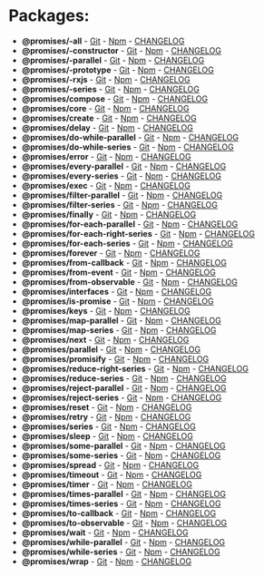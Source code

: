 # Packages:
- **@promises/-all** - [Git](https://github.com/yisraelx/promises/blob/master/modules/-all) - [Npm](https://npmjs.com/package/@promises/-all) - [CHANGELOG](https://github.com/yisraelx/promises/blob/master/modules/-all/CHANGELOG.md)
- **@promises/-constructor** - [Git](https://github.com/yisraelx/promises/blob/master/modules/-constructor) - [Npm](https://npmjs.com/package/@promises/-constructor) - [CHANGELOG](https://github.com/yisraelx/promises/blob/master/modules/-constructor/CHANGELOG.md)
- **@promises/-parallel** - [Git](https://github.com/yisraelx/promises/blob/master/modules/-parallel) - [Npm](https://npmjs.com/package/@promises/-parallel) - [CHANGELOG](https://github.com/yisraelx/promises/blob/master/modules/-parallel/CHANGELOG.md)
- **@promises/-prototype** - [Git](https://github.com/yisraelx/promises/blob/master/modules/-prototype) - [Npm](https://npmjs.com/package/@promises/-prototype) - [CHANGELOG](https://github.com/yisraelx/promises/blob/master/modules/-prototype/CHANGELOG.md)
- **@promises/-rxjs** - [Git](https://github.com/yisraelx/promises/blob/master/modules/-rxjs) - [Npm](https://npmjs.com/package/@promises/-rxjs) - [CHANGELOG](https://github.com/yisraelx/promises/blob/master/modules/-rxjs/CHANGELOG.md)
- **@promises/-series** - [Git](https://github.com/yisraelx/promises/blob/master/modules/-series) - [Npm](https://npmjs.com/package/@promises/-series) - [CHANGELOG](https://github.com/yisraelx/promises/blob/master/modules/-series/CHANGELOG.md)
- **@promises/compose** - [Git](https://github.com/yisraelx/promises/blob/master/modules/compose) - [Npm](https://npmjs.com/package/@promises/compose) - [CHANGELOG](https://github.com/yisraelx/promises/blob/master/modules/compose/CHANGELOG.md)
- **@promises/core** - [Git](https://github.com/yisraelx/promises/blob/master/modules/core) - [Npm](https://npmjs.com/package/@promises/core) - [CHANGELOG](https://github.com/yisraelx/promises/blob/master/modules/core/CHANGELOG.md)
- **@promises/create** - [Git](https://github.com/yisraelx/promises/blob/master/modules/create) - [Npm](https://npmjs.com/package/@promises/create) - [CHANGELOG](https://github.com/yisraelx/promises/blob/master/modules/create/CHANGELOG.md)
- **@promises/delay** - [Git](https://github.com/yisraelx/promises/blob/master/modules/delay) - [Npm](https://npmjs.com/package/@promises/delay) - [CHANGELOG](https://github.com/yisraelx/promises/blob/master/modules/delay/CHANGELOG.md)
- **@promises/do-while-parallel** - [Git](https://github.com/yisraelx/promises/blob/master/modules/do-while-parallel) - [Npm](https://npmjs.com/package/@promises/do-while-parallel) - [CHANGELOG](https://github.com/yisraelx/promises/blob/master/modules/do-while-parallel/CHANGELOG.md)
- **@promises/do-while-series** - [Git](https://github.com/yisraelx/promises/blob/master/modules/do-while-series) - [Npm](https://npmjs.com/package/@promises/do-while-series) - [CHANGELOG](https://github.com/yisraelx/promises/blob/master/modules/do-while-series/CHANGELOG.md)
- **@promises/error** - [Git](https://github.com/yisraelx/promises/blob/master/modules/error) - [Npm](https://npmjs.com/package/@promises/error) - [CHANGELOG](https://github.com/yisraelx/promises/blob/master/modules/error/CHANGELOG.md)
- **@promises/every-parallel** - [Git](https://github.com/yisraelx/promises/blob/master/modules/every-parallel) - [Npm](https://npmjs.com/package/@promises/every-parallel) - [CHANGELOG](https://github.com/yisraelx/promises/blob/master/modules/every-parallel/CHANGELOG.md)
- **@promises/every-series** - [Git](https://github.com/yisraelx/promises/blob/master/modules/every-series) - [Npm](https://npmjs.com/package/@promises/every-series) - [CHANGELOG](https://github.com/yisraelx/promises/blob/master/modules/every-series/CHANGELOG.md)
- **@promises/exec** - [Git](https://github.com/yisraelx/promises/blob/master/modules/exec) - [Npm](https://npmjs.com/package/@promises/exec) - [CHANGELOG](https://github.com/yisraelx/promises/blob/master/modules/exec/CHANGELOG.md)
- **@promises/filter-parallel** - [Git](https://github.com/yisraelx/promises/blob/master/modules/filter-parallel) - [Npm](https://npmjs.com/package/@promises/filter-parallel) - [CHANGELOG](https://github.com/yisraelx/promises/blob/master/modules/filter-parallel/CHANGELOG.md)
- **@promises/filter-series** - [Git](https://github.com/yisraelx/promises/blob/master/modules/filter-series) - [Npm](https://npmjs.com/package/@promises/filter-series) - [CHANGELOG](https://github.com/yisraelx/promises/blob/master/modules/filter-series/CHANGELOG.md)
- **@promises/finally** - [Git](https://github.com/yisraelx/promises/blob/master/modules/finally) - [Npm](https://npmjs.com/package/@promises/finally) - [CHANGELOG](https://github.com/yisraelx/promises/blob/master/modules/finally/CHANGELOG.md)
- **@promises/for-each-parallel** - [Git](https://github.com/yisraelx/promises/blob/master/modules/for-each-parallel) - [Npm](https://npmjs.com/package/@promises/for-each-parallel) - [CHANGELOG](https://github.com/yisraelx/promises/blob/master/modules/for-each-parallel/CHANGELOG.md)
- **@promises/for-each-right-series** - [Git](https://github.com/yisraelx/promises/blob/master/modules/for-each-right-series) - [Npm](https://npmjs.com/package/@promises/for-each-right-series) - [CHANGELOG](https://github.com/yisraelx/promises/blob/master/modules/for-each-right-series/CHANGELOG.md)
- **@promises/for-each-series** - [Git](https://github.com/yisraelx/promises/blob/master/modules/for-each-series) - [Npm](https://npmjs.com/package/@promises/for-each-series) - [CHANGELOG](https://github.com/yisraelx/promises/blob/master/modules/for-each-series/CHANGELOG.md)
- **@promises/forever** - [Git](https://github.com/yisraelx/promises/blob/master/modules/forever) - [Npm](https://npmjs.com/package/@promises/forever) - [CHANGELOG](https://github.com/yisraelx/promises/blob/master/modules/forever/CHANGELOG.md)
- **@promises/from-callback** - [Git](https://github.com/yisraelx/promises/blob/master/modules/from-callback) - [Npm](https://npmjs.com/package/@promises/from-callback) - [CHANGELOG](https://github.com/yisraelx/promises/blob/master/modules/from-callback/CHANGELOG.md)
- **@promises/from-event** - [Git](https://github.com/yisraelx/promises/blob/master/modules/from-event) - [Npm](https://npmjs.com/package/@promises/from-event) - [CHANGELOG](https://github.com/yisraelx/promises/blob/master/modules/from-event/CHANGELOG.md)
- **@promises/from-observable** - [Git](https://github.com/yisraelx/promises/blob/master/modules/from-observable) - [Npm](https://npmjs.com/package/@promises/from-observable) - [CHANGELOG](https://github.com/yisraelx/promises/blob/master/modules/from-observable/CHANGELOG.md)
- **@promises/interfaces** - [Git](https://github.com/yisraelx/promises/blob/master/modules/interfaces) - [Npm](https://npmjs.com/package/@promises/interfaces) - [CHANGELOG](https://github.com/yisraelx/promises/blob/master/modules/interfaces/CHANGELOG.md)
- **@promises/is-promise** - [Git](https://github.com/yisraelx/promises/blob/master/modules/is-promise) - [Npm](https://npmjs.com/package/@promises/is-promise) - [CHANGELOG](https://github.com/yisraelx/promises/blob/master/modules/is-promise/CHANGELOG.md)
- **@promises/keys** - [Git](https://github.com/yisraelx/promises/blob/master/modules/keys) - [Npm](https://npmjs.com/package/@promises/keys) - [CHANGELOG](https://github.com/yisraelx/promises/blob/master/modules/keys/CHANGELOG.md)
- **@promises/map-parallel** - [Git](https://github.com/yisraelx/promises/blob/master/modules/map-parallel) - [Npm](https://npmjs.com/package/@promises/map-parallel) - [CHANGELOG](https://github.com/yisraelx/promises/blob/master/modules/map-parallel/CHANGELOG.md)
- **@promises/map-series** - [Git](https://github.com/yisraelx/promises/blob/master/modules/map-series) - [Npm](https://npmjs.com/package/@promises/map-series) - [CHANGELOG](https://github.com/yisraelx/promises/blob/master/modules/map-series/CHANGELOG.md)
- **@promises/next** - [Git](https://github.com/yisraelx/promises/blob/master/modules/next) - [Npm](https://npmjs.com/package/@promises/next) - [CHANGELOG](https://github.com/yisraelx/promises/blob/master/modules/next/CHANGELOG.md)
- **@promises/parallel** - [Git](https://github.com/yisraelx/promises/blob/master/modules/parallel) - [Npm](https://npmjs.com/package/@promises/parallel) - [CHANGELOG](https://github.com/yisraelx/promises/blob/master/modules/parallel/CHANGELOG.md)
- **@promises/promisify** - [Git](https://github.com/yisraelx/promises/blob/master/modules/promisify) - [Npm](https://npmjs.com/package/@promises/promisify) - [CHANGELOG](https://github.com/yisraelx/promises/blob/master/modules/promisify/CHANGELOG.md)
- **@promises/reduce-right-series** - [Git](https://github.com/yisraelx/promises/blob/master/modules/reduce-right-series) - [Npm](https://npmjs.com/package/@promises/reduce-right-series) - [CHANGELOG](https://github.com/yisraelx/promises/blob/master/modules/reduce-right-series/CHANGELOG.md)
- **@promises/reduce-series** - [Git](https://github.com/yisraelx/promises/blob/master/modules/reduce-series) - [Npm](https://npmjs.com/package/@promises/reduce-series) - [CHANGELOG](https://github.com/yisraelx/promises/blob/master/modules/reduce-series/CHANGELOG.md)
- **@promises/reject-parallel** - [Git](https://github.com/yisraelx/promises/blob/master/modules/reject-parallel) - [Npm](https://npmjs.com/package/@promises/reject-parallel) - [CHANGELOG](https://github.com/yisraelx/promises/blob/master/modules/reject-parallel/CHANGELOG.md)
- **@promises/reject-series** - [Git](https://github.com/yisraelx/promises/blob/master/modules/reject-series) - [Npm](https://npmjs.com/package/@promises/reject-series) - [CHANGELOG](https://github.com/yisraelx/promises/blob/master/modules/reject-series/CHANGELOG.md)
- **@promises/reset** - [Git](https://github.com/yisraelx/promises/blob/master/modules/reset) - [Npm](https://npmjs.com/package/@promises/reset) - [CHANGELOG](https://github.com/yisraelx/promises/blob/master/modules/reset/CHANGELOG.md)
- **@promises/retry** - [Git](https://github.com/yisraelx/promises/blob/master/modules/retry) - [Npm](https://npmjs.com/package/@promises/retry) - [CHANGELOG](https://github.com/yisraelx/promises/blob/master/modules/retry/CHANGELOG.md)
- **@promises/series** - [Git](https://github.com/yisraelx/promises/blob/master/modules/series) - [Npm](https://npmjs.com/package/@promises/series) - [CHANGELOG](https://github.com/yisraelx/promises/blob/master/modules/series/CHANGELOG.md)
- **@promises/sleep** - [Git](https://github.com/yisraelx/promises/blob/master/modules/sleep) - [Npm](https://npmjs.com/package/@promises/sleep) - [CHANGELOG](https://github.com/yisraelx/promises/blob/master/modules/sleep/CHANGELOG.md)
- **@promises/some-parallel** - [Git](https://github.com/yisraelx/promises/blob/master/modules/some-parallel) - [Npm](https://npmjs.com/package/@promises/some-parallel) - [CHANGELOG](https://github.com/yisraelx/promises/blob/master/modules/some-parallel/CHANGELOG.md)
- **@promises/some-series** - [Git](https://github.com/yisraelx/promises/blob/master/modules/some-series) - [Npm](https://npmjs.com/package/@promises/some-series) - [CHANGELOG](https://github.com/yisraelx/promises/blob/master/modules/some-series/CHANGELOG.md)
- **@promises/spread** - [Git](https://github.com/yisraelx/promises/blob/master/modules/spread) - [Npm](https://npmjs.com/package/@promises/spread) - [CHANGELOG](https://github.com/yisraelx/promises/blob/master/modules/spread/CHANGELOG.md)
- **@promises/timeout** - [Git](https://github.com/yisraelx/promises/blob/master/modules/timeout) - [Npm](https://npmjs.com/package/@promises/timeout) - [CHANGELOG](https://github.com/yisraelx/promises/blob/master/modules/timeout/CHANGELOG.md)
- **@promises/timer** - [Git](https://github.com/yisraelx/promises/blob/master/modules/timer) - [Npm](https://npmjs.com/package/@promises/timer) - [CHANGELOG](https://github.com/yisraelx/promises/blob/master/modules/timer/CHANGELOG.md)
- **@promises/times-parallel** - [Git](https://github.com/yisraelx/promises/blob/master/modules/times-parallel) - [Npm](https://npmjs.com/package/@promises/times-parallel) - [CHANGELOG](https://github.com/yisraelx/promises/blob/master/modules/times-parallel/CHANGELOG.md)
- **@promises/times-series** - [Git](https://github.com/yisraelx/promises/blob/master/modules/times-series) - [Npm](https://npmjs.com/package/@promises/times-series) - [CHANGELOG](https://github.com/yisraelx/promises/blob/master/modules/times-series/CHANGELOG.md)
- **@promises/to-callback** - [Git](https://github.com/yisraelx/promises/blob/master/modules/to-callback) - [Npm](https://npmjs.com/package/@promises/to-callback) - [CHANGELOG](https://github.com/yisraelx/promises/blob/master/modules/to-callback/CHANGELOG.md)
- **@promises/to-observable** - [Git](https://github.com/yisraelx/promises/blob/master/modules/to-observable) - [Npm](https://npmjs.com/package/@promises/to-observable) - [CHANGELOG](https://github.com/yisraelx/promises/blob/master/modules/to-observable/CHANGELOG.md)
- **@promises/wait** - [Git](https://github.com/yisraelx/promises/blob/master/modules/wait) - [Npm](https://npmjs.com/package/@promises/wait) - [CHANGELOG](https://github.com/yisraelx/promises/blob/master/modules/wait/CHANGELOG.md)
- **@promises/while-parallel** - [Git](https://github.com/yisraelx/promises/blob/master/modules/while-parallel) - [Npm](https://npmjs.com/package/@promises/while-parallel) - [CHANGELOG](https://github.com/yisraelx/promises/blob/master/modules/while-parallel/CHANGELOG.md)
- **@promises/while-series** - [Git](https://github.com/yisraelx/promises/blob/master/modules/while-series) - [Npm](https://npmjs.com/package/@promises/while-series) - [CHANGELOG](https://github.com/yisraelx/promises/blob/master/modules/while-series/CHANGELOG.md)
- **@promises/wrap** - [Git](https://github.com/yisraelx/promises/blob/master/modules/wrap) - [Npm](https://npmjs.com/package/@promises/wrap) - [CHANGELOG](https://github.com/yisraelx/promises/blob/master/modules/wrap/CHANGELOG.md)
